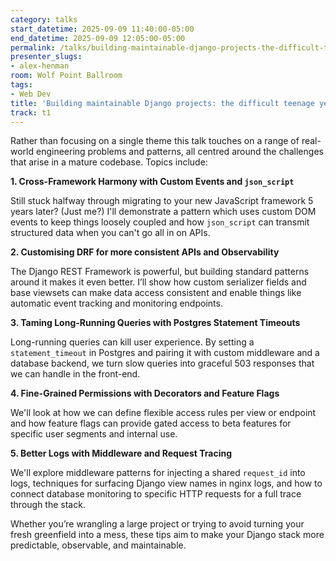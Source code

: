 ```yaml
---
category: talks
start_datetime: 2025-09-09 11:40:00-05:00
end_datetime: 2025-09-09 12:05:00-05:00
permalink: /talks/building-maintainable-django-projects-the-difficult-teenage-years/
presenter_slugs:
- alex-henman
room: Wolf Point Ballroom
tags:
- Web Dev
title: 'Building maintainable Django projects: the difficult teenage years'
track: t1
---
```


Rather than focusing on a single theme this talk touches on a range of real-world engineering problems and patterns, all centred around the challenges that arise in a mature codebase. Topics include:

**1. Cross-Framework Harmony with Custom Events and `json_script`**

Still stuck halfway through migrating to your new JavaScript framework 5 years later? (Just me?) I'll demonstrate a pattern which uses custom DOM events to keep things loosely coupled and how `json_script` can transmit structured data when you can't go all in on APIs.

**2. Customising DRF for more consistent APIs and Observability**

The Django REST Framework is powerful, but building standard patterns around it makes it even better. I’ll show how custom serializer fields and base viewsets can make data access consistent and enable things like automatic event tracking and monitoring endpoints.

**3. Taming Long-Running Queries with Postgres Statement Timeouts**

Long-running queries can kill user experience. By setting a `statement_timeout` in Postgres and pairing it with custom middleware and a database backend, we turn slow queries into graceful 503 responses that we can handle in the front-end.

**4. Fine-Grained Permissions with Decorators and Feature Flags**

We'll look at how we can define flexible access rules per view or endpoint and how feature flags can provide gated access to beta features for specific user segments and internal use.

**5. Better Logs with Middleware and Request Tracing**

We'll explore middleware patterns for injecting a shared `request_id` into logs, techniques for surfacing Django view names in nginx logs, and how to connect database monitoring to specific HTTP requests for a full trace through the stack.

Whether you’re wrangling a large project or trying to avoid turning your fresh greenfield into a mess, these tips aim to make your Django stack more predictable, observable, and maintainable.